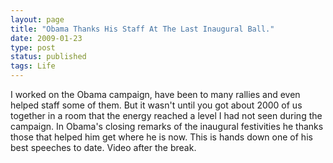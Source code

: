 ```yaml
---
layout: page
title: "Obama Thanks His Staff At The Last Inaugural Ball."
date: 2009-01-23
type: post
status: published
tags: Life
---
```



I worked on the Obama campaign, have been to many rallies and even helped staff some of them. But it wasn't until you got about 2000 of us together in a room that the energy reached a level I had not seen during the campaign. In Obama's closing remarks of the inaugural festivities he thanks those that helped him get where he is now. This is hands down one of his best speeches to date. Video after the break.
